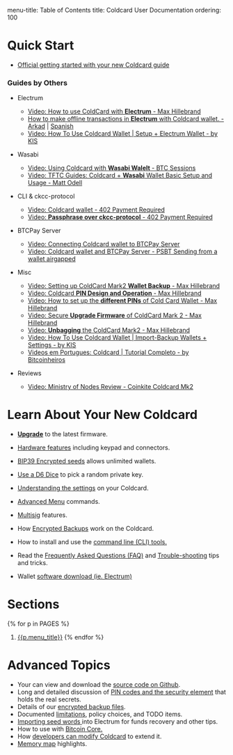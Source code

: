 menu-title: Table of Contents
title: Coldcard User Documentation
ordering: 100

# Quick Start

- [Official getting started with your new Coldcard guide](quick)

### Guides by Others

- Electrum
	- [Video: How to use ColdCard with **Electrum** - Max Hillebrand](https://www.youtube.com/watch?v=9A0cS2wwMI0)
	- [How to make offline transactions in **Electrum** with Coldcard wallet. - Arkad](https://medium.com/@Multicripto/how-to-make-offline-transactions-in-electrum-with-coldcard-wallet-838f84df379a) | [Spanish](https://medium.com/@Multicripto/c%C3%B3mo-hacer-transacciones-offline-con-coldcard-wallet-a-trav%C3%A9s-de-electrum-b2eeb847e4b2)
	- [Video: How To Use Coldcard Wallet | Setup + Electrum Wallet - by KIS](https://www.youtube.com/watch?v=_6mgLnTxPUs)


- Wasabi
    - [Video: Using Coldcard with **Wasabi Walelt** - BTC Sessions](https://www.youtube.com/watch?v=kocEpndQcsg)
	- [Video: TFTC Guides: Coldcard + **Wasabi** Wallet Basic Setup and Usage - Matt Odell](https://www.youtube.com/watch?v=sM2uhyROpAQ)


- CLI & ckcc-protocol
	- [Video: Coldcard wallet - 402 Payment Required](https://www.youtube.com/watch?v=f8dBNrlwJ0k)
	- [Video: **Passphrase over ckcc-protocol** - 402 Payment Required](https://www.youtube.com/watch?v=zP1VV0AB5Os)

- BTCPay Server
	- [Video: Connecting Coldcard wallet to BTCPay Server](https://www.youtube.com/watch?v=N0eVwdP_7EQ)
	- [Video: Coldcard wallet and BTCPay Server - PSBT Sending from a wallet airgapped](https://www.youtube.com/watch?v=oK0h-76Giaw)

- Misc
	- [Video: Setting up ColdCard Mark2 **Wallet Backup** - Max Hillebrand](https://www.youtube.com/watch?v=w6MvnUu2GBo)
	- [Video: Coldcard **PIN Design and Operation** - Max Hillebrand](https://www.youtube.com/watch?v=iuiOqqZ8eeU) 
	- [Video: How to set up the **different PINs** of Cold Card Wallet - Max Hillebrand](https://www.youtube.com/watch?v=hk1Lq2Rp2KM) 
	- [Video: Secure **Upgrade Firmware** of ColdCard Mark 2 - Max Hillebrand](https://www.youtube.com/watch?v=JCZzugnfQPs) 
	- [Video: **Unbagging** the ColdCard Mark2 - Max Hillebrand](https://www.youtube.com/watch?v=5FwOOTYH7Uw) 
	- [Video: How To Use Coldcard Wallet | Import-Backup Wallets + Settings - by KIS](https://www.youtube.com/watch?v=M3miU_xp-IY)
	- [Videos em Portugues: Coldcard | Tutorial Completo - by Bitcoinheiros](https://www.youtube.com/watch?v=jutQyA0X_Sc&list=PLgcVYwONyxmgyS3fAPkLCyejKEDQJWRLd)

- Reviews
	- [Video: Ministry of Nodes Review - Coinkite Coldcard Mk2](https://www.youtube.com/watch?v=eXInjdY9AM8)

# Learn About Your New Coldcard

- [**Upgrade**](upgrade) to the latest firmware.

- [Hardware features](hardware) including keypad and connectors.

- [BIP39 Encrypted seeds](passphrase) allows unlimited wallets.

- [Use a D6 Dice](import#dice-rolls) to pick a random private key.

- [Understanding the settings](settings) on your Coldcard.

- [Advanced Menu](advanced) commands.

- [Multisig](multisig) features.

- How [Encrypted Backups](backups) work on the Coldcard.

- How to install and use the [command line (CLI) tools.](cli)

- Read the [Frequently Asked Questions (FAQ)](faq) and [Trouble-shooting](trouble) tips and tricks.

- Wallet [software download (ie. Electrum)](downloads)


# Sections

{% for p in PAGES %}
1. [{{p.menu_title}}]({{p.path}})
{% endfor %}

# Advanced Topics

- Your can view and download the [source code on Github](https://github.com/coldcard/firmware).
- Long and detailed discussion of 
  [PIN codes and the security element]({{DOCS}}/pin-entry.md) that holds the real secrets.
- Details of our [encrypted backup files]({{DOCS}}/backup-files.md).
- Documented [limitations]({{DOCS}}/limitations.md), policy choices, and TODO items.
- [Importing seed words ]({{DOCS}}/electrum-usage.md) into Electrum for funds recovery and other tips.
- How to use with [Bitcoin Core.]({{DOCS}}/bitcoin-core-usage.md) 
- How [developers can modify Coldcard]({{DOCS}}/dev-access.md) to extend it.
- [Memory map]({{DOCS}}/memory-map.md)  highlights.

